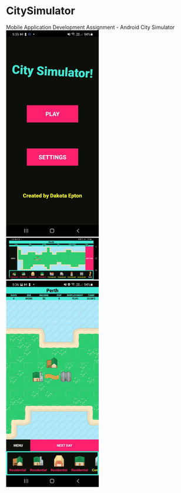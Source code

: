 # CitySimulator
Mobile Application Development Assignment - Android City Simulator
<img src="https://github.com/dakotaepton/CitySimulator/blob/master/screenshots/3.jpg?raw=true" width=50% height=50%>
<img src="https://github.com/dakotaepton/CitySimulator/blob/master/screenshots/2.jpg?raw=true" width=50% height=50%>
<img src="https://github.com/dakotaepton/CitySimulator/blob/master/screenshots/1.jpg?raw=true" width=50% height=50%>


